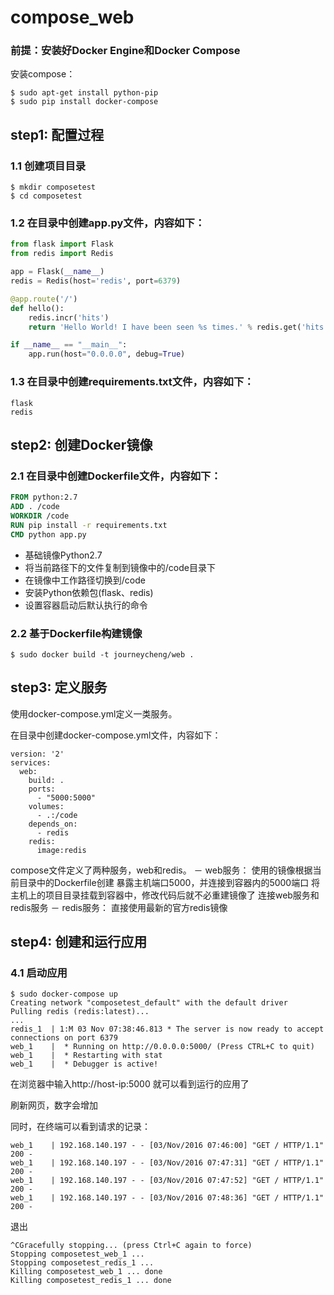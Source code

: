 # compose_web

### 前提：安装好Docker Engine和Docker Compose

安装compose：
```
$ sudo apt-get install python-pip
$ sudo pip install docker-compose
```
## step1: 配置过程

### 1.1 创建项目目录
```
$ mkdir composetest
$ cd composetest
```

### 1.2 在目录中创建app.py文件，内容如下：
```python
from flask import Flask
from redis import Redis

app = Flask(__name__)
redis = Redis(host='redis', port=6379)

@app.route('/')
def hello():
    redis.incr('hits')
    return 'Hello World! I have been seen %s times.' % redis.get('hits')

if __name__ == "__main__":
    app.run(host="0.0.0.0", debug=True)
```

### 1.3 在目录中创建requirements.txt文件，内容如下：
```
flask
redis
```

## step2: 创建Docker镜像

### 2.1 在目录中创建Dockerfile文件，内容如下：
```Dockerfile
FROM python:2.7
ADD . /code
WORKDIR /code
RUN pip install -r requirements.txt
CMD python app.py
```
- 基础镜像Python2.7
- 将当前路径下的文件复制到镜像中的/code目录下
- 在镜像中工作路径切换到/code
- 安装Python依赖包(flask、redis)
- 设置容器启动后默认执行的命令

### 2.2 基于Dockerfile构建镜像
```
$ sudo docker build -t journeycheng/web .
```

## step3: 定义服务
使用docker-compose.yml定义一类服务。

在目录中创建docker-compose.yml文件，内容如下：
```docker
version: '2'
services:
  web:
    build: .
    ports:
      - "5000:5000"
    volumes:
      - .:/code
    depends_on:
      - redis
    redis:
      image:redis
```
compose文件定义了两种服务，web和redis。
－ web服务：
  使用的镜像根据当前目录中的Dockerfile创建
  暴露主机端口5000，并连接到容器内的5000端口
  将主机上的项目目录挂载到容器中，修改代码后就不必重建镜像了
  连接web服务和redis服务
－ redis服务：
  直接使用最新的官方redis镜像
  
## step4: 创建和运行应用
### 4.1 启动应用
```
$ sudo docker-compose up
Creating network "composetest_default" with the default driver
Pulling redis (redis:latest)...
...
redis_1  | 1:M 03 Nov 07:38:46.813 * The server is now ready to accept connections on port 6379
web_1    |  * Running on http://0.0.0.0:5000/ (Press CTRL+C to quit)
web_1    |  * Restarting with stat
web_1    |  * Debugger is active!
```

在浏览器中输入http://host-ip:5000 就可以看到运行的应用了

刷新网页，数字会增加

同时，在终端可以看到请求的记录：
```
web_1    | 192.168.140.197 - - [03/Nov/2016 07:46:00] "GET / HTTP/1.1" 200 -
web_1    | 192.168.140.197 - - [03/Nov/2016 07:47:31] "GET / HTTP/1.1" 200 -
web_1    | 192.168.140.197 - - [03/Nov/2016 07:47:52] "GET / HTTP/1.1" 200 -
web_1    | 192.168.140.197 - - [03/Nov/2016 07:48:36] "GET / HTTP/1.1" 200 -
```

退出
```
^CGracefully stopping... (press Ctrl+C again to force)
Stopping composetest_web_1 ... 
Stopping composetest_redis_1 ... 
Killing composetest_web_1 ... done
Killing composetest_redis_1 ... done
```
